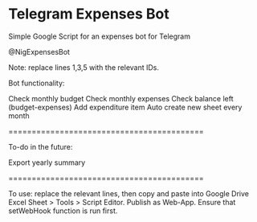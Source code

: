 # Telegram Expenses Bot

Simple Google Script for an expenses bot for Telegram

@NigExpensesBot

Note: replace lines 1,3,5 with the relevant IDs.

Bot functionality:

Check monthly budget
Check monthly expenses
Check balance left (budget-expenses)
Add expenditure item
Auto create new sheet every month

==========================================

To-do in the future:

Export yearly summary

==========================================

To use: replace the relevant lines, then copy and paste into Google Drive Excel Sheet > Tools > Script Editor. Publish as Web-App. Ensure that setWebHook function is run first.
